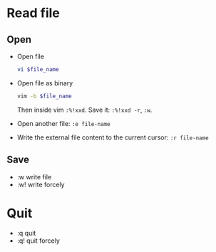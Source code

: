 # Read file

## Open

- Open file

    ```bash
    vi $file_name
    ```

- Open file as binary

    ```bash
    vim -b $file_name
    ```

    Then inside vim `:%!xxd`. Save it: `:%!xxd -r`, `:w`.

- Open another file: `:e file-name`

- Write the external file content to the current cursor: `:r file-name`

## Save  

  - :w write file
  - :w! write forcely

# Quit

  - :q quit
  - :q! quit forcely
